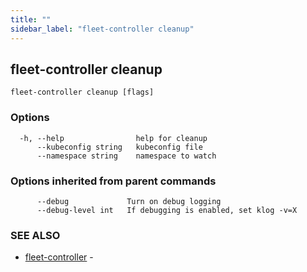 ```yaml
---
title: ""
sidebar_label: "fleet-controller cleanup"
---
```

## fleet-controller cleanup



```
fleet-controller cleanup [flags]
```

### Options

```
  -h, --help                help for cleanup
      --kubeconfig string   kubeconfig file
      --namespace string    namespace to watch
```

### Options inherited from parent commands

```
      --debug             Turn on debug logging
      --debug-level int   If debugging is enabled, set klog -v=X
```

### SEE ALSO

* [fleet-controller](./fleet-controller)	 -

